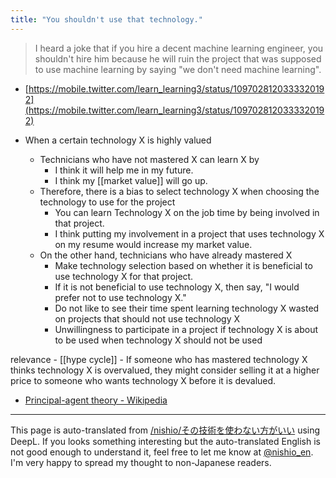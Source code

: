 ```yaml
---
title: "You shouldn't use that technology."
---
```


> I heard a joke that if you hire a decent machine learning engineer, you shouldn't hire him because he will ruin the project that was supposed to use machine learning by saying "we don't need machine learning".
- [https://mobile.twitter.com/learn_learning3/status/1097028120333320192](https://mobile.twitter.com/learn_learning3/status/1097028120333320192)

- When a certain technology X is highly valued
    - Technicians who have not mastered X can learn X by
        - I think it will help me in my future.
        - I think my [[market value]] will go up.
    - Therefore, there is a bias to select technology X when choosing the technology to use for the project
        - You can learn Technology X on the job time by being involved in that project.
        - I think putting my involvement in a project that uses technology X on my resume would increase my market value.
    - On the other hand, technicians who have already mastered X
        - Make technology selection based on whether it is beneficial to use technology X for that project.
        - If it is not beneficial to use technology X, then say, "I would prefer not to use technology X."
        - Do not like to see their time spent learning technology X wasted on projects that should not use technology X
        - Unwillingness to participate in a project if technology X is about to be used when technology X should not be used

relevance
    - [[hype cycle]]
    - If someone who has mastered technology X thinks technology X is overvalued, they might consider selling it at a higher price to someone who wants technology X before it is devalued.
- [Principal-agent theory - Wikipedia](https://ja.wikipedia.org/wiki/プリンシパル=agent-theory)


---
This page is auto-translated from [/nishio/その技術を使わない方がいい](https://scrapbox.io/nishio/その技術を使わない方がいい) using DeepL. If you looks something interesting but the auto-translated English is not good enough to understand it, feel free to let me know at [@nishio_en](https://twitter.com/nishio_en). I'm very happy to spread my thought to non-Japanese readers.